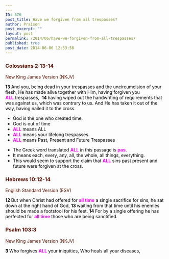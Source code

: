 ```yaml
---
---
ID: 676
post_title: Have we forgiven from all trespasses?
author: Praison
post_excerpt: ""
layout: post
permalink: /2014/06/have-we-forgiven-from-all-trespasses/
published: true
post_date: 2014-06-06 12:53:58
---
```

<div class="heading passage-class-0" style="color: #5c1101;">
<h3>Colossians 2:13-14</h3>
<p class="txt-sm">New King James Version (NKJV)</p>

</div>
<div class="passage version-NKJV result-text-style-normal text-html " style="color: #000000;">

<span id="en-NKJV-29508" class="text Col-2-13"><span class="versenum" style="font-weight: bold;">13 </span>And you, being dead in your trespasses and the uncircumcision of your flesh, He has made alive together with Him, having forgiven you <span style="color: #ff00ff;"><strong>ALL</strong></span> trespasses, </span> <span id="en-NKJV-29509" class="text Col-2-14"><span class="versenum" style="font-weight: bold;">14 </span>having wiped out the handwriting of requirements that was against us, which was contrary to us. And He has taken it out of the way, having nailed it to the cross.</span>
<ul>
	<li>God is the one who created time.</li>
	<li>God is out of time</li>
	<li><span style="color: #ff00ff;"><strong>ALL</strong> </span>means ALL</li>
	<li><span style="color: #ff00ff;"><strong>ALL</strong> </span>means your lifelong trespasses.</li>
	<li><span style="color: #ff00ff;"><strong>ALL</strong> </span>means Past, Present and Future Trespasses</li>
</ul>
<ul>
	<li>The Greek word translated <strong><span style="color: #ff00ff;">ALL</span></strong> in this passage is <span style="color: #ff00ff;"><strong>pas</strong></span>.</li>
	<li>It means each, every, any, all, the whole, all things, everything.</li>
	<li>This would seem to support the claim that <span style="color: #ff00ff;"><strong>ALL</strong></span> sins past present and future were forgiven at the cross.</li>
</ul>
<div class="heading passage-class-0" style="color: #5c1101;">
<h3>Hebrews 10:12-14</h3>
<p class="txt-sm">English Standard Version (ESV)</p>

</div>
<div class="passage version-ESV result-text-style-normal text-html "><span id="en-ESV-30129" class="text Heb-10-12"><span class="versenum" style="font-weight: bold;">12 </span>But when Christ had offered for <span style="color: #ff00ff;"><strong>all time</strong></span> a single sacrifice for sins, he sat down at the right hand of God,</span> <span id="en-ESV-30130" class="text Heb-10-13"><span class="versenum" style="font-weight: bold;">13 </span>waiting from that time until his enemies should be made a footstool for his feet.</span> <span id="en-ESV-30131" class="text Heb-10-14"><span class="versenum" style="font-weight: bold;">1</span></span><span class="versenum" style="font-weight: bold;">4 </span>For by a single offering he has perfected for <span style="color: #ff00ff;"><strong>all time</strong></span> those who are being sanctified.</div>
<div class="heading passage-class-0" style="color: #5c1101;">
<h3>Psalm 103:3</h3>
<p class="txt-sm">New King James Version (NKJV)</p>

</div>
<div class="passage version-NKJV result-text-style-normal text-html ">
<div class="poetry">
<p class="line"><span id="en-NKJV-15553" class="text Ps-103-3"><span class="versenum" style="font-weight: bold;">3 </span>Who forgives <span style="color: #ff00ff;"><strong>ALL</strong></span> your iniquities,</span> <span class="text Ps-103-3">Who heals all your diseases,</span></p>

</div>
</div>
</div>
